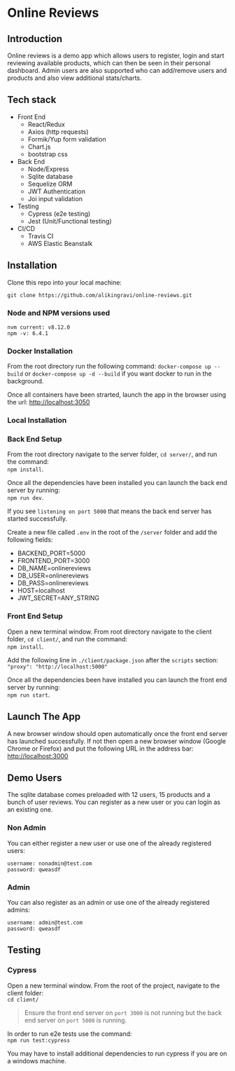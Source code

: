 # Online Reviews

## Introduction
Online reviews is a demo app which allows users to register, login and start reviewing available products, which can then be seen in their personal dashboard. Admin users are also supported who can add/remove users and products and also view additional stats/charts.

## Tech stack
- Front End
  - React/Redux
  - Axios (http requests)
  - Formik/Yup form validation
  - Chart.js
  - bootstrap css
- Back End
  - Node/Express
  - Sqlite database
  - Sequelize ORM
  - JWT Authentication
  - Joi input validation
- Testing
  - Cypress (e2e testing)
  - Jest (Unit/Functional testing)
- CI/CD
  - Travis CI
  - AWS Elastic Beanstalk

## Installation

Clone this repo into your local machine:
```
git clone https://github.com/alikingravi/online-reviews.git
```

### Node and NPM versions used
```
nvm current: v8.12.0
npm -v: 6.4.1
```
### Docker Installation
From the root directory run the following command:
`docker-compose up --build` or `docker-compose up -d --build` if you want docker to run in the background.

Once all containers have been strarted, launch the app in the browser using the url:
[http://localhost:3050](`http://localhost:3050`)

### Local Installation

### Back End Setup
From the root directory navigate to the server folder, `cd server/`, and run the command:  
`npm install`.

Once all the dependencies have been installed you can launch the back end server by running:  
`npm run dev`.

If you see `listening on port 5000` that means the back end server has started successfully.

Create a new file called `.env` in the root of the `/server` folder and add the following fields:
- BACKEND_PORT=5000
- FRONTEND_PORT=3000
- DB_NAME=onlinereviews
- DB_USER=onlinereviews
- DB_PASS=onlinereviews
- HOST=localhost
- JWT_SECRET=ANY_STRING

### Front End Setup
Open a new terminal window. From root directory navigate to the client folder, `cd client/`, and run the command:  
`npm install`.

Add the following line in `./client/package.json` after the `scripts` section:  
`"proxy": "http://localhost:5000"`

Once all the dependencies been have installed you can launch the front end server by running:  
`npm run start`.

## Launch The App
A new browser window should open automatically once the front end server has launched successfully. If not then open a new browser window (Google Chrome or Firefox) and put the following URL in the address bar:  
[http://localhost:3000](`http://localhost:3000`)

## Demo Users

The sqlite database comes preloaded with 12 users, 15 products and a bunch of user reviews. You can register as a new user or you can login as an existing one.

### Non Admin
You can either register a new user or use one of the already registered users:
```
username: nonadmin@test.com
password: qweasdf
```

### Admin
You can also register as an admin or use one of the already registered admins:
```
username: admin@test.com
password: qweasdf
```
## Testing

### Cypress
Open a new terminal window. From the root of the project, navigate to the client folder:  
`cd client/`

> Ensure the front end server on `port 3000` is not running but the back end server on `port 5000` is running.

In order to run e2e tests use the command:  
`npm run test:cypress`

You may have to install additional dependencies to run cypress if you are on a windows machine.
